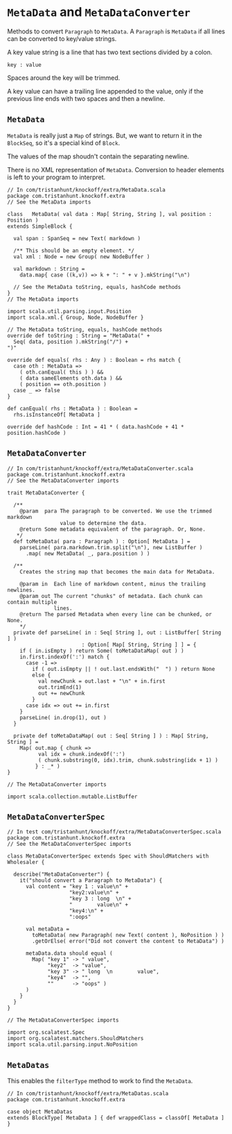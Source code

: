 # `MetaData` and `MetaDataConverter` #

Methods to convert `Paragraph` to `MetaData`. A `Paragraph` is `MetaData` if all
lines can be converted to key/value strings.

A key value string is a line that has two text sections divided by a colon.

    key : value

Spaces around the key will be trimmed.

A key value can have a trailing line appended to the value, only if the previous
line ends with two spaces and then a newline.


## `MetaData` ##

`MetaData` is really just a `Map` of strings. But, we want to return it in the
`BlockSeq`, so it's a special kind of `Block`.

The values of the map shoudn't contain the separating newline.

There is no XML representation of `MetaData`. Conversion to header elements is
left to your program to interpret.

    // In com/tristanhunt/knockoff/extra/MetaData.scala
    package com.tristanhunt.knockoff.extra
    // See the MetaData imports
    
    class   MetaData( val data : Map[ String, String ], val position : Position )
    extends SimpleBlock {
      
      val span : SpanSeq = new Text( markdown )
      
      /** This should be an empty element. */
      val xml : Node = new Group( new NodeBuffer )
      
      val markdown : String =
        data.map{ case ((k,v)) => k + ": " + v }.mkString("\n")
      
      // See the MetaData toString, equals, hashCode methods
    }
    // The MetaData imports
    
    import scala.util.parsing.input.Position
    import scala.xml.{ Group, Node, NodeBuffer }
    
    // The MetaData toString, equals, hashCode methods
    override def toString : String = "MetaData(" +
      Seq( data, position ).mkString("/") +
    ")"
  
    override def equals( rhs : Any ) : Boolean = rhs match {
      case oth : MetaData =>
        ( oth.canEqual( this ) ) &&
        ( data sameElements oth.data ) &&
        ( position == oth.position )
      case _ => false
    }
    
    def canEqual( rhs : MetaData ) : Boolean =
      rhs.isInstanceOf[ MetaData ]
    
    override def hashCode : Int = 41 * ( data.hashCode + 41 * position.hashCode )

## `MetaDataConverter` ##

    // In com/tristanhunt/knockoff/extra/MetaDataConverter.scala
    package com.tristanhunt.knockoff.extra
    // See the MetaDataConverter imports
    
    trait MetaDataConverter {
      
      /**
        @param  para The paragraph to be converted. We use the trimmed markdown 
                     value to determine the data.
        @return Some metadata equivalent of the paragraph. Or, None.
       */
      def toMetaData( para : Paragraph ) : Option[ MetaData ] =
        parseLine( para.markdown.trim.split("\n"), new ListBuffer )
          .map( new MetaData( _, para.position ) )
      
      /**
        Creates the string map that becomes the main data for MetaData.
      
        @param in  Each line of markdown content, minus the trailing newlines.
        @param out The current "chunks" of metadata. Each chunk can contain multiple
                   lines.
        @return The parsed Metadata when every line can be chunked, or None.
        */
      private def parseLine( in : Seq[ String ], out : ListBuffer[ String ] )
                            : Option[ Map[ String, String ] ] = {
        if ( in.isEmpty ) return Some( toMetaDataMap( out ) )
        in.first.indexOf(':') match {
          case -1 =>
            if ( out.isEmpty || ! out.last.endsWith("  ") ) return None
            else {
              val newChunk = out.last + "\n" + in.first
              out.trimEnd(1)
              out += newChunk
            }
          case idx => out += in.first
        }
        parseLine( in.drop(1), out )
      }

      private def toMetaDataMap( out : Seq[ String ] ) : Map[ String, String ] =
        Map( out.map { chunk =>
              val idx = chunk.indexOf(':')
              ( chunk.substring(0, idx).trim, chunk.substring(idx + 1) )
             } : _* )
    }
    
    // The MetaDataConverter imports
    
    import scala.collection.mutable.ListBuffer


## `MetaDataConverterSpec` ##

    // In test com/tristanhunt/knockoff/extra/MetaDataConverterSpec.scala
    package com.tristanhunt.knockoff.extra
    // See the MetaDataConverterSpec imports
    
    class MetaDataConverterSpec extends Spec with ShouldMatchers with Wholesaler {

      describe("MetaDataConverter") {
        it("should convert a Paragraph to MetaData") {
          val content = "key 1 : value\n" +
                        "key2:value\n" +
                        "key 3 : long  \n" +
                        "        value\n" +
                        "key4:\n" +
                        ":oops"

          val metaData =
            toMetaData( new Paragraph( new Text( content ), NoPosition ) )
            .getOrElse( error("Did not convert the content to MetaData") )
          
          metaData.data should equal (
            Map( "key 1" -> " value",
                 "key2"  -> "value",
                 "key 3" -> " long  \n        value",
                 "key4"  -> "",
                 ""      -> "oops" )
          )
        }
      }
    }
    
    // The MetaDataConverterSpec imports
    
    import org.scalatest.Spec
    import org.scalatest.matchers.ShouldMatchers
    import scala.util.parsing.input.NoPosition

## `MetaDatas` ##

This enables the `filterType` method to work to find the `MetaData`.

    // In com/tristanhunt/knockoff/extra/MetaDatas.scala
    package com.tristanhunt.knockoff.extra
    
    case object MetaDatas
    extends BlockType[ MetaData ] { def wrappedClass = classOf[ MetaData ] }
